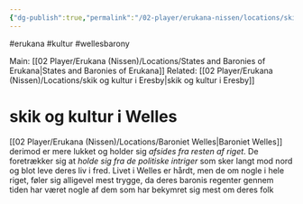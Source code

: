 ```yaml
---
{"dg-publish":true,"permalink":"/02-player/erukana-nissen/locations/skik-og-kultur-i-welles/"}
---
```


#erukana #kultur #wellesbarony 

Main: [[02 Player/Erukana (Nissen)/Locations/States and Baronies of Erukana\|States and Baronies of Erukana]] 
Related: [[02 Player/Erukana (Nissen)/Locations/skik og kultur i Eresby\|skik og kultur i Eresby]]

# skik og kultur i Welles

[[02 Player/Erukana (Nissen)/Locations/Baroniet Welles\|Baroniet Welles]] derimod er mere lukket og holder sig *afsides fra resten af riget*. De foretrækker sig at *holde sig fra de politiske intriger* som sker langt mod nord og blot leve deres liv i fred. Livet i Welles er hårdt, men de om nogle i hele riget, føler sig alligevel mest trygge, da deres baronis regenter gennem tiden har været nogle af dem som har bekymret sig mest om deres folk